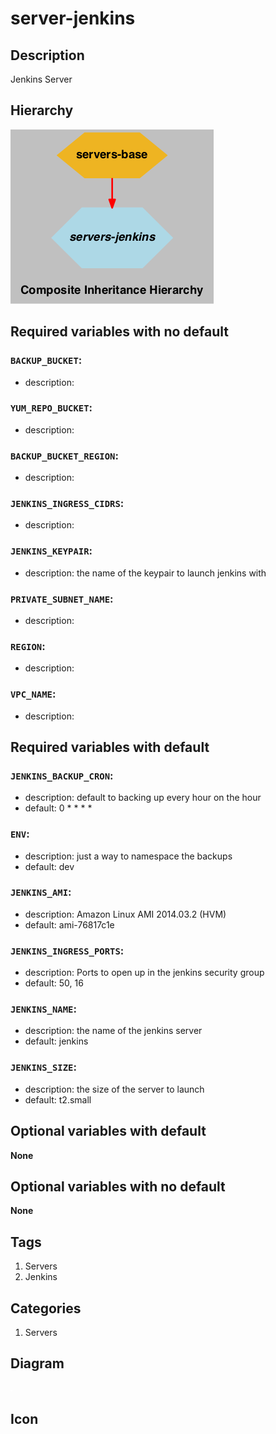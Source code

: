 server-jenkins
============================



## Description
Jenkins Server


## Hierarchy
![composite inheritance hierarchy](https://raw.githubusercontent.com/CloudCoreo/servers-jenkins/master/images/hierarchy.png "composite inheritance hierarchy")



## Required variables with no default

### `BACKUP_BUCKET`:
  * description: 

### `YUM_REPO_BUCKET`:
  * description: 

### `BACKUP_BUCKET_REGION`:
  * description: 

### `JENKINS_INGRESS_CIDRS`:
  * description: 

### `JENKINS_KEYPAIR`:
  * description: the name of the keypair to launch jenkins with

### `PRIVATE_SUBNET_NAME`:
  * description: 

### `REGION`:
  * description: 

### `VPC_NAME`:
  * description: 


## Required variables with default

### `JENKINS_BACKUP_CRON`:
  * description: default to backing up every hour on the hour
  * default: 0 * * * *


### `ENV`:
  * description: just a way to namespace the backups
  * default: dev


### `JENKINS_AMI`:
  * description: Amazon Linux AMI 2014.03.2 (HVM)
  * default: ami-76817c1e


### `JENKINS_INGRESS_PORTS`:
  * description: Ports to open up in the jenkins security group
  * default: 50, 16

### `JENKINS_NAME`:
  * description: the name of the jenkins server
  * default: jenkins


### `JENKINS_SIZE`:
  * description: the size of the server to launch
  * default: t2.small



## Optional variables with default

**None**


## Optional variables with no default

**None**

## Tags
1. Servers
1. Jenkins


## Categories
1. Servers



## Diagram
![diagram](https://raw.githubusercontent.com/CloudCoreo/servers-jenkins/master/images/diagram.png "diagram")


## Icon


